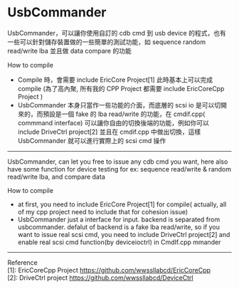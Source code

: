 # UsbCommander
UsbCommander，可以讓你使用自訂的 cdb cmd 到 usb device 的程式，也有一些可以針對儲存裝置做的一些簡單的測試功能，如 sequence random read/write lba 並且做 data compare 的功能

How to compile
* Compile 時，會需要 include EricCore Project[1] 此時基本上可以完成 compile (為了高內聚, 所有我的 CPP Project 都需要 include EricCoreCpp Project )
* UsbCommander 本身只當作一些功能的介面，而底層的 scsi io 是可以切開來的，而預設是一個 fake 的 lba read/write 的功能，在 cmdif.cpp( commmand interface) 可以讓你自由的切換後端的功能，例如你可以 include DriveCtrl project[2] 並且在 cmdif.cpp 中做出切換，這樣 UsbCommander 就可以進行實際上的 scsi cmd 操作


------------

UsbCommander, can let you free to issue any cdb cmd you want, here also have some function for device testing 
for ex: sequence read/write & random read/write lba, and compare data 

How to compile
* at first, you need to include EricCore Project[1] for compile( actually, all of my cpp project need to include that for cohesion issue)
* UsbCommander just a interface for input. backend is separated from usbcommander. defalut of backend is a fake lba read/write, so if you want to issue real scsi cmd, you need to include DriveCtrl project[2] and enable real scsi cmd function(by deviceioctrl) in CmdIf.cpp mmander 

-----------

Reference  
[1]: EricCoreCpp Project https://github.com/wwssllabcd/EricCoreCpp   
[2]: DriveCtrl project https://github.com/wwssllabcd/DeviceCtrl    
